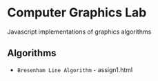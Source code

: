 # Computer Graphics Lab
Javascript implementations of graphics algorithms

## Algorithms
* `Bresenham Line Algorithm` - assign1.html